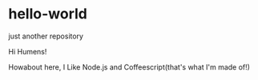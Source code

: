 # hello-world
just another repository

Hi Humens!

Howabout  here, I Like Node.js and Coffeescript(that's what I'm made of!)
